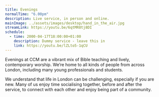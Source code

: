 ```yaml
---
title: Evenings
normalTime: "6.00pm"
description: Live service, in person and online.
mainImage: ../assets/images/desktop/hand_in_the_air.jpg
streamLink: https://youtu.be/6qtMR8tj8DI
schedule:          
  - time: 2000-04-17T18:00:00+01:00
    description: Dummy service - leave this in
    link: https://youtu.be/lZLto5-1qCU
---
```

Evenings at CCM are a vibrant mix of Bible teaching and lively, contemporary worship. We’re home to all kinds of people from across London, including many young professionals and students.

We understand that life in London can be challenging, especially if you are new. Many of us enjoy time socialising together, before and after the service, to connect with each other and enjoy being part of a community.
